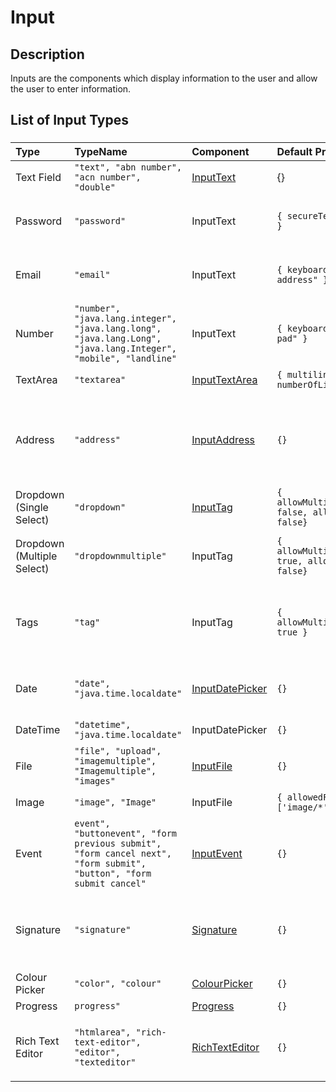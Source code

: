 # Input

## Description

Inputs are the components which display information to the user and allow the user to enter information.

## List of Input Types

###

| Type | TypeName | Component | Default Props | Description |
|:-----|:-----|:----------|:------------| :------------|
| Text Field | ```"text", "abn number", "acn number", "double"``` | [InputText](../src/views/components/input/text/INPUT_TEXT.md) | {} | Standard text field |
| Password | ```"password"``` | InputText | ```{ secureTextEntry: true }``` | As InputText field, but with hidden characters |
| Email | ```"email"``` | InputText | ```{ keyboardType: "email-address" }``` | As InputText, but with keyboardtype set for email |
| Number |```"number", "java.lang.integer", "java.lang.long", "java.lang.Long", "java.lang.Integer", "mobile", "landline"``` | InputText | ```{ keyboardType: "phone-pad" }``` | As InputText, but with keyboardtype set for phone |
| TextArea | ```"textarea"``` | [InputTextArea](../src/views/components/input/textarea/INPUT_TEXT_AREA.md) | ```{ multiline: true, numberOfLines: 2 }``` | Multiline text field |
| Address | ```"address"``` | [InputAddress](../src/views/components/input/address/INPUT_ADDRESS.md) | ```{}``` | Text field with an autocomplete address lookup using the Google Places API |
| Dropdown (Single Select) | ```"dropdown"``` | [InputTag](../src/views/components/input/tag/INPUT_TAG.md) | ```{ allowMultipleSelection: false, allowNewTags: false}``` | Single select dropdown field |
| Dropdown (Multiple Select) | ```"dropdownmultiple"``` | InputTag |  ```{ allowMultipleSelection: true, allowNewTags: false}``` | Multiple select dropdown field |
| Tags | ```"tag"``` | InputTag | ```{ allowMultipleSelection: true }``` | Multiple select dropdown field which allows user to add new tags |
| Date | ```"date", "java.time.localdate"``` | [InputDatePicker](../src/views/components/input/date-time/INPUT_DATE_TIME.md) | ```{}``` | Masked Text Field with calendar picker |
| DateTime | ```"datetime", "java.time.localdate"``` | InputDatePicker | ```{}``` | Masked Text Field |
| File | ```"file", "upload", "imagemultiple", "Imagemultiple", "images"``` | [InputFile](../src/views/components/input/file/INPUT_FILE.md) | ```{}``` | File uploader and viewer |
| Image | ```"image", "Image"``` | InputFile | ```{ allowedFileTypes: ['image/*'] }``` | Image only uploads |
| Event | ```event", "buttonevent", "form previous submit", "form cancel next", "form submit", "button", "form submit cancel"``` | [InputEvent](../src/views/components/input/event/INPUT_EVENT.md) | ```{}``` | Touchable which sends an Event to the backend |
| Signature | ```"signature"``` | [Signature](../src/views/components/input/signature/INPUT_SIGNATURE.md) | ```{}``` | Canvas area with a confirm button to upload a signature |
| Colour Picker | ```"color", "colour"``` | [ColourPicker](../src/views/components/input/colour-picker/COLOUR_PICKER.md) | ```{}``` | Colour picker |
| Progress | ```progress"``` | [Progress](../src/views/components/input/progress/PROGRESS.md) | ```{}``` | Progress bar |
| Rich Text Editor | ```"htmlarea", "rich-text-editor", "editor", "texteditor"``` | [RichTextEditor](../src/views/components/input/rich-text-editor/RICH_TEXT_EDITOR.md) | ```{}``` | Multiline text area using Markdown / Rich Text format |

<!--  | htmlarea, textarea | InputText | multiline, numberOfLines={3}, height={100} |  | -->
<!-- | currency, org.javamoney.moneta.money | InputCurrency | - |  |
| java.lang.boolean, switch | Switch | - |  |
| read, termsandconditions | InputRead | - |  |
| scroll | InputScroll | - |  |
| rating | InputRating | - |  |
| autocomplete | InputAutocomplete | - |  | -->
<!-- | checkbox | CheckBox | - |  |
| checkboxmultiple | InputCheckbox | - |  | -->

